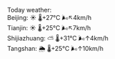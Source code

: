 Today weather:  
Beijing: ☀️   🌡️+27°C 🌬️↖4km/h  
Tianjin: ☀️   🌡️+25°C 🌬️↖7km/h  
Shijiazhuang: ⛅️  🌡️+31°C 🌬️↑4km/h  
Tangshan: 🌦   🌡️+25°C 🌬️↑10km/h  
